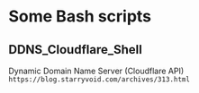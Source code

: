 # Some Bash scripts

## DDNS_Cloudflare_Shell
Dynamic Domain Name Server (Cloudflare API)
```https://blog.starryvoid.com/archives/313.html```
